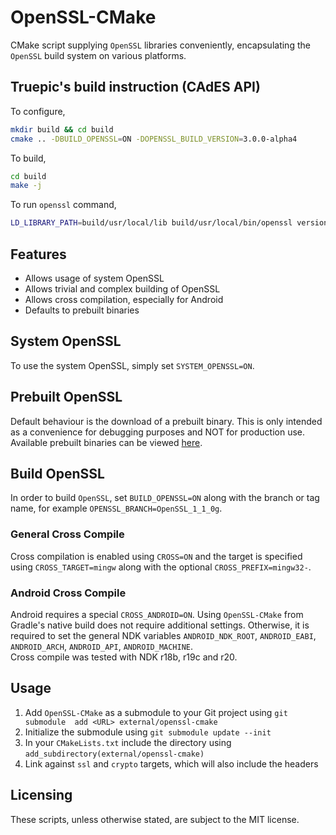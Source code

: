 # OpenSSL-CMake
CMake script supplying `OpenSSL` libraries conveniently, encapsulating the
`OpenSSL` build system on various platforms.

## Truepic's build instruction (CAdES API)

To configure,
```bash
mkdir build && cd build
cmake .. -DBUILD_OPENSSL=ON -DOPENSSL_BUILD_VERSION=3.0.0-alpha4
```

To build,
```bash
cd build
make -j
```

To run `openssl` command,
```bash
LD_LIBRARY_PATH=build/usr/local/lib build/usr/local/bin/openssl version
```

## Features
* Allows usage of system OpenSSL
* Allows trivial and complex building of OpenSSL
* Allows cross compilation, especially for Android
* Defaults to prebuilt binaries

## System OpenSSL
To use the system OpenSSL, simply set `SYSTEM_OPENSSL=ON`.

## Prebuilt OpenSSL
Default behaviour is the download of a prebuilt binary. This is only intended
as a convenience for debugging purposes and NOT for production use. 
Available prebuilt binaries can be viewed [here](https://builds.viaduck.org/prebuilts/openssl/).

## Build OpenSSL
In order to build `OpenSSL`, set `BUILD_OPENSSL=ON` along with the branch or 
tag name, for example `OPENSSL_BRANCH=OpenSSL_1_1_0g`. 

### General Cross Compile
Cross compilation is enabled using `CROSS=ON` and the target is specified using
`CROSS_TARGET=mingw` along with the optional `CROSS_PREFIX=mingw32-`. 

### Android Cross Compile
Android requires a special `CROSS_ANDROID=ON`. Using `OpenSSL-CMake` from 
Gradle's native build does not require additional settings. Otherwise, it is 
required to set the general NDK variables `ANDROID_NDK_ROOT`, `ANDROID_EABI`, 
`ANDROID_ARCH`, `ANDROID_API`, `ANDROID_MACHINE`.  
Cross compile was tested with NDK r18b, r19c and r20.

## Usage
1. Add `OpenSSL-CMake` as a submodule to your Git project using `git submodule 
add <URL> external/openssl-cmake`
2. Initialize the submodule using `git submodule update --init`
3. In your `CMakeLists.txt` include the directory using 
`add_subdirectory(external/openssl-cmake)`
4. Link against `ssl` and `crypto` targets, which will also include the headers

## Licensing
These scripts, unless otherwise stated, are subject to the MIT license.
